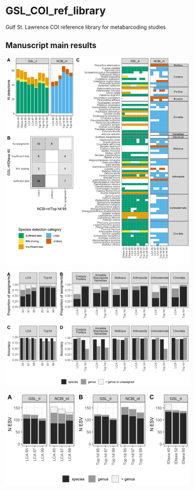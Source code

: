 # GSL_COI_ref_library

Gulf St. Lawrence COI reference library for metabarcoding studies





## Manuscript main results

![figESV](/03_Results/fig_Assignement_SP.png)

![figESV](/03_Results/fig_NCBI_tests.png)


![figESV](/03_Results/fig_Assignement_ESV.png)